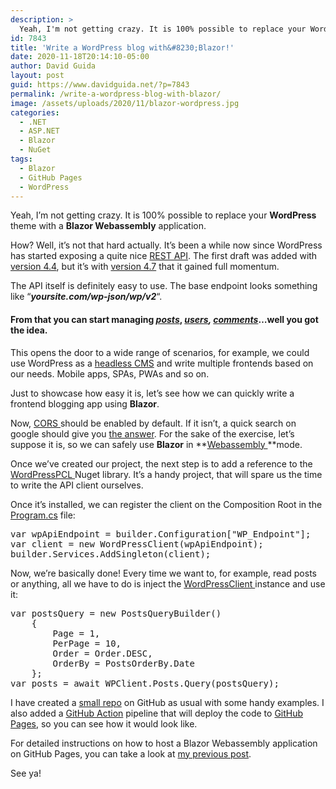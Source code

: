 ```yaml
---
description: >
  Yeah, I'm not getting crazy. It is 100% possible to replace your WordPress theme with a Blazor Webassembly application. Find out how!
id: 7843
title: 'Write a WordPress blog with&#8230;Blazor!'
date: 2020-11-18T20:14:10-05:00
author: David Guida
layout: post
guid: https://www.davidguida.net/?p=7843
permalink: /write-a-wordpress-blog-with-blazor/
image: /assets/uploads/2020/11/blazor-wordpress.jpg
categories:
  - .NET
  - ASP.NET
  - Blazor
  - NuGet
tags:
  - Blazor
  - GitHub Pages
  - WordPress
---
```

Yeah, I&#8217;m not getting crazy. It is 100% possible to replace your **WordPress** theme with a **Blazor Webassembly** application.

How? Well, it&#8217;s not that hard actually. It&#8217;s been a while now since WordPress has started exposing a quite nice <a href="https://developer.wordpress.org/rest-api/" target="_blank" rel="noreferrer noopener">REST API</a>. The first draft was added with <a href="https://wordpress.org/support/wordpress-version/version-4-4/#for-developers" target="_blank" rel="noreferrer noopener">version 4.4</a>, but it&#8217;s with <a href="https://wordpress.org/support/wordpress-version/version-4-7/#rest-api-content-endpoints" target="_blank" rel="noreferrer noopener">version 4.7</a> that it gained full momentum.

The API itself is definitely easy to use. The base endpoint looks something like &#8220;_**yoursite.com/wp-json/wp/v2**_&#8220;.

#### From that you can start managing _<a href="https://wordpress.org/news/wp-json/wp/v2/posts/" target="_blank" rel="noreferrer noopener">posts</a>_, _<a href="https://wordpress.org/news/wp-json/wp/v2/users/" target="_blank" rel="noreferrer noopener">users</a>, <a href="https://wordpress.org/news/wp-json/wp/v2/users/" target="_blank" rel="noreferrer noopener">comments</a>_&#8230;well you got the idea.

This opens the door to a wide range of scenarios, for example, we could use WordPress as a <a href="https://en.wikipedia.org/wiki/Headless_content_management_system" target="_blank" rel="noreferrer noopener">headless CMS</a> and write multiple frontends based on our needs. Mobile apps, SPAs, PWAs and so on.

Just to showcase how easy it is, let&#8217;s see how we can quickly write a frontend blogging app using **Blazor**.

Now, <a href="https://en.wikipedia.org/wiki/Cross-origin_resource_sharing" target="_blank" rel="noreferrer noopener">CORS </a>should be enabled by default. If it isn&#8217;t, a quick search on google should give you <a href="https://www.google.com/search?q=wordpress+rest+api+enable+cors" target="_blank" rel="noreferrer noopener">the answer</a>. For the sake of the exercise, let&#8217;s suppose it is, so we can safely use **Blazor** in **<a href="https://docs.microsoft.com/en-us/aspnet/core/blazor/hosting-models?view=aspnetcore-5.0&WT.mc_id=DOP-MVP-5003878#blazor-webassembly" target="_blank" rel="noreferrer noopener">Webassembly </a>**mode.

Once we&#8217;ve created our project, the next step is to add a reference to the <a href="https://github.com/wp-net/WordPressPCL" target="_blank" rel="noreferrer noopener">WordPressPCL </a>Nuget library. It&#8217;s a handy project, that will spare us the time to write the API client ourselves.

Once it&#8217;s installed, we can register the client on the Composition Root in the <a href="https://github.com/mizrael/BlazorWPBlog/blob/develop/src/BlazorWPBlog.UI/Program.cs" target="_blank" rel="noreferrer noopener">Program.cs</a> file:

<pre class="EnlighterJSRAW" data-enlighter-language="csharp" data-enlighter-theme="" data-enlighter-highlight="" data-enlighter-linenumbers="" data-enlighter-lineoffset="" data-enlighter-title="" data-enlighter-group="">var wpApiEndpoint = builder.Configuration["WP_Endpoint"];
var client = new WordPressClient(wpApiEndpoint);
builder.Services.AddSingleton(client);</pre>

Now, we&#8217;re basically done! Every time we want to, for example, read posts or anything, all we have to do is inject the <a href="https://github.com/wp-net/WordPressPCL/blob/master/WordPressPCL/WordPressClient.cs" target="_blank" rel="noreferrer noopener">WordPressClient </a>instance and use it:

<pre class="EnlighterJSRAW" data-enlighter-language="generic" data-enlighter-theme="" data-enlighter-highlight="" data-enlighter-linenumbers="" data-enlighter-lineoffset="" data-enlighter-title="" data-enlighter-group="">var postsQuery = new PostsQueryBuilder()
    {
        Page = 1,
        PerPage = 10,
        Order = Order.DESC,
        OrderBy = PostsOrderBy.Date
    };
var posts = await WPClient.Posts.Query(postsQuery);</pre>

I have created a <a href="https://github.com/mizrael/BlazorWPBlog" target="_blank" rel="noreferrer noopener">small repo</a> on GitHub as usual with some handy examples. I also added a <a href="https://github.com/mizrael/BlazorWPBlog/blob/develop/.github/workflows/gh-pages.yml" target="_blank" rel="noreferrer noopener">GitHub Action</a> pipeline that will deploy the code to <a href="https://mizrael.github.io/BlazorWPBlog/" target="_blank" rel="noreferrer noopener">GitHub Pages</a>, so you can see how it would look like. 

For detailed instructions on how to host a Blazor Webassembly application on GitHub Pages, you can take a look at <a href="https://www.davidguida.net/how-to-deploy-blazor-webassembly-on-github-pages-using-github-actions/" target="_blank" rel="noreferrer noopener">my previous post</a>.

See ya!

<div class="post-details-footer-widgets">
</div>